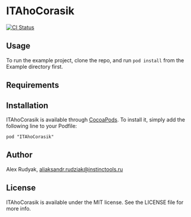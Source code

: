 # ITAhoCorasik

[![CI Status](http://img.shields.io/travis/alesanro/ITAhoCorasick.svg?style=flat)](https://travis-ci.org/alesanro/ITAhoCorasick)

## Usage

To run the example project, clone the repo, and run `pod install` from the Example directory first.

## Requirements

## Installation

ITAhoCorasik is available through [CocoaPods](http://cocoapods.org). To install
it, simply add the following line to your Podfile:

    pod "ITAhoCorasik"

## Author

Alex Rudyak, aliaksandr.rudziak@instinctools.ru

## License

ITAhoCorasik is available under the MIT license. See the LICENSE file for more info.

